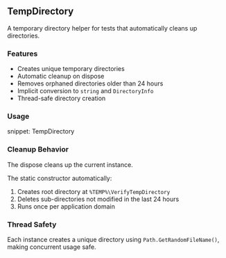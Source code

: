 ## TempDirectory

A temporary directory helper for tests that automatically cleans up directories.


### Features

- Creates unique temporary directories
- Automatic cleanup on dispose
- Removes orphaned directories older than 24 hours
- Implicit conversion to `string` and `DirectoryInfo`
- Thread-safe directory creation

### Usage

snippet: TempDirectory


### Cleanup Behavior

The dispose cleans up the current instance.

The static constructor automatically:

1. Creates root directory at `%TEMP%\VerifyTempDirectory`
1. Deletes sub-directories not modified in the last 24 hours
1. Runs once per application domain


### Thread Safety

Each instance creates a unique directory using `Path.GetRandomFileName()`, making concurrent usage safe.